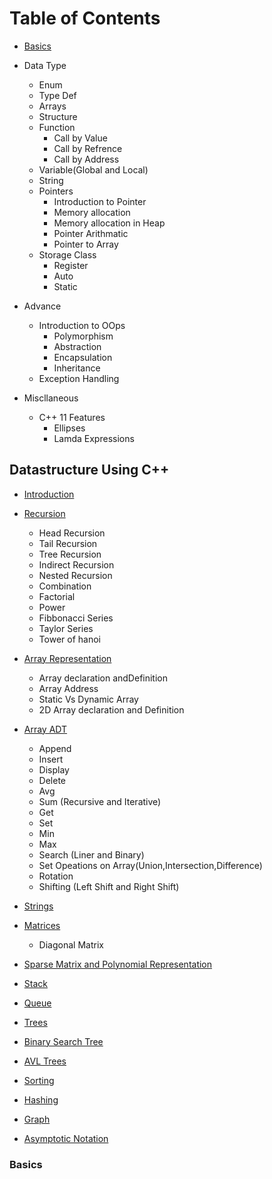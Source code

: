 # Table of Contents

* [Basics](#Basics)
* Data Type
  * Enum
  * Type Def
  * Arrays
  * Structure
  * Function
    * Call by Value
    * Call by Refrence
    * Call by Address
  * Variable(Global and Local)
  * String
  * Pointers
    * Introduction to Pointer
    * Memory allocation
    * Memory allocation in Heap
    * Pointer Arithmatic
    * Pointer to Array
  * Storage Class
    * Register
    * Auto
    * Static

* Advance
  * Introduction to OOps
    * Polymorphism
    * Abstraction
    * Encapsulation
    * Inheritance
  * Exception Handling
* Miscllaneous
  * C++ 11 Features
    * Ellipses
    * Lamda Expressions

## Datastructure Using C++

* [Introduction](#datastructure)
* [Recursion](#Recursion)
  * Head Recursion
  * Tail Recursion
  * Tree Recursion
  * Indirect Recursion
  * Nested Recursion
  * Combination
  * Factorial
  * Power
  * Fibbonacci Series
  * Taylor Series
  * Tower of hanoi
* [Array Representation](#Array_representation)
  * Array declaration andDefinition
  * Array Address
  * Static Vs Dynamic Array
  * 2D Array declaration and Definition
* [Array ADT](#Array_ADT)
  * Append
  * Insert
  * Display
  * Delete
  * Avg
  * Sum (Recursive and Iterative)
  * Get
  * Set
  * Min
  * Max
  * Search (Liner and Binary)
  * Set Opeations on Array(Union,Intersection,Difference)
  * Rotation
  * Shifting (Left Shift and Right Shift)

* [Strings](#Strings)
* [Matrices](#Matrices)
  * Diagonal Matrix

* [Sparse Matrix and Polynomial Representation](#sparse_matrix_and_polynomial_representation)
* [Stack](#stack)
* [Queue](#Queue)
* [Trees](#Trees)
* [Binary Search Tree]($Binary_Search_Tree)
* [AVL Trees]($AVL_Trees)
* [Sorting]($sorting)
* [Hashing]($Hashing)
* [Graph]($Graph)
* [Asymptotic Notation]($Asymptotic_notation)

### <a name='Basics'></a>Basics
